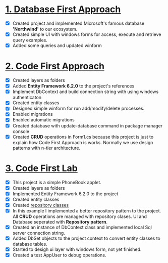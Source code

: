 # [1. Database First Approach](https://github.com/ilovepilav/EF-Approaches/tree/master/DbFirst)
- [x]  Created project and implemented Microsoft's famous database **'Northwind'** to our ecosystem.
- [x]  Created simple UI with windows forms for access, execute and retrieve query examples.
- [x]  Added some queries and updated winform

# [2. Code First Approach](https://github.com/ilovepilav/EF-Approaches/tree/master/2-CodeFirst)
- [x]  Created layers as folders
- [x]  Added **Entity Framework 6.2.0** to the project's references
- [x]  Implement DbContext and build connection string with using windows authenticaton
- [x]  Created entity classes
- [x]  Designed simple winform for run add/modify/delete processes.
- [x]  Enabled migrations
- [x]  Enabled automatic migrations
- [x]  Created database with update-database command in package manager console
- [x]  Created **CRUD** operations in Form1.cs because this project is just to explain how Code First Approach is works. Normally we use design patterns with n-tier architecture.
# [3. Code First Lab](https://github.com/ilovepilav/EF-Approaches/tree/master/3-CodeFirst_Lab-PhoneBook)
- [x]  This project is a simple PhoneBook applet.
- [x]  Created layers as folders
- [x]  Implemented Entity Framework 6.2.0 to the project
- [x]  Created entity classes
- [x]  Created [repository classes](https://github.com/ilovepilav/EF-Approaches/tree/master/3-CodeFirst_Lab-PhoneBook/DataAccessLayer/Repositories)
- [x]  In this example I implemented a better repository pattern to the project. All **CRUD** operations are managed with repository clases. UI and Database seperated with **Repository pattern**.
- [x]  Created an instance of DbContext class and implemented local Sql server connection string.
- [x]  Added DbSet objects to the project context to convert entity classes to database tables.
- [x]  Started to desigh ui layer with windows form, not yet finished.
- [x]  Created a test AppUser to debug operations.